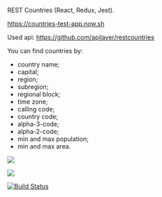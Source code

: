 REST Countries (React, Redux, Jest).

https://countries-test-app.now.sh

Used api: https://github.com/apilayer/restcountries

You can find countries by:
- country name;
- capital;
- region;
- subregion;
- regional block;
- time zone;
- calling code;
- country code;
- alpha-3-code;
- alpha-2-code;
- min and max population;
- min and max area.



<a href="https://codeclimate.com/github/nikitaivochkin/countries-test-app/maintainability"><img src="https://api.codeclimate.com/v1/badges/aa9a55923c0d67cffe9a/maintainability" /></a>

<a href="https://codeclimate.com/github/nikitaivochkin/countries-test-app/test_coverage"><img src="https://api.codeclimate.com/v1/badges/aa9a55923c0d67cffe9a/test_coverage" /></a>

[![Build Status](https://travis-ci.org/nikitaivochkin/countries-test-app.svg?branch=master)](https://travis-ci.org/nikitaivochkin/countries-test-app)
